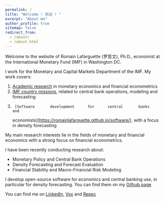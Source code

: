 ```yaml
---
permalink: /
title: "Welcome ! 欢迎 ! "
excerpt: "About me"
author_profile: true
sitemap: false
redirect_from: 
  - /about/
  - /about.html
---
```


Welcome to the website of Romain Lafarguette (罗哲文), Ph.D., economist at the
International Monetary Fund (IMF) in Washington DC. 

I work for the Monetary and Capital Markets Department of the IMF. My work covers:
1.  [Academic research](https://romainlafarguette.github.io/research/)
   in monetary economics and financial econometrics
2. [IMF country missions](https://romainlafarguette.github.io/country/),
   related to central bank operations, modeling and forecasting
3.      [Software       development      for      central       banks      and
   economists](https://romainlafarguette.github.io/software/), with a focus in
   density forecasting

My  main research  interests  lie  in the  fields  of  monetary and  financial
economics with a strong focus on financial econometrics.

I have been recently conducting research about:
- Monetary Policy and Central Bank Operations
- Density Forecasting and Forecast Evaluation
- Financial Stability and Macro-Financial Risk Modeling

I  develop open-source  software for  economics  and central  banking use,  in
particular  for  density   forecasting.  You  can  find  them   on  my  [Github
page](https://github.com/romainlafarguette)

You can find me on [LinkedIn](https://www.linkedin.com/in/romain-lafarguette-%E7%BD%97%E5%93%B2%E6%96%87%EF%BC%89-24482a17?), [Vox](http://www.voxeu.org/person/romain-lafarguette) and [Repec](http://www.voxeu.org/person/romain-lafarguette)

